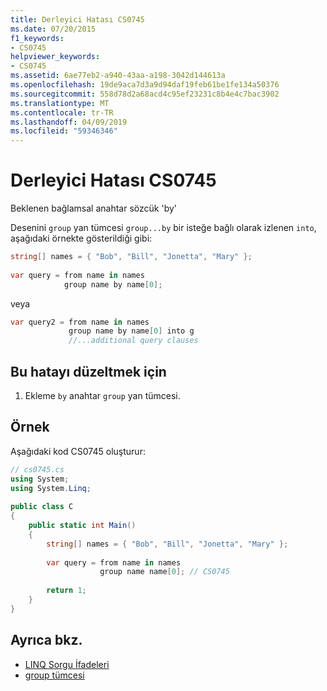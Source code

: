 ```yaml
---
title: Derleyici Hatası CS0745
ms.date: 07/20/2015
f1_keywords:
- CS0745
helpviewer_keywords:
- CS0745
ms.assetid: 6ae77eb2-a940-43aa-a198-3042d144613a
ms.openlocfilehash: 19de9aca7d3a9d94daf19feb61be1fe134a50376
ms.sourcegitcommit: 558d78d2a68acd4c95ef23231c8b4e4c7bac3902
ms.translationtype: MT
ms.contentlocale: tr-TR
ms.lasthandoff: 04/09/2019
ms.locfileid: "59346346"
---
```

# <a name="compiler-error-cs0745"></a>Derleyici Hatası CS0745
Beklenen bağlamsal anahtar sözcük 'by'  
  
 Desenini `group` yan tümcesi `group...by` bir isteğe bağlı olarak izlenen `into`, aşağıdaki örnekte gösterildiği gibi:  
  
```csharp  
string[] names = { "Bob", "Bill", "Jonetta", "Mary" };  
  
var query = from name in names  
            group name by name[0];  
```  
  
 veya  
  
```csharp  
var query2 = from name in names  
             group name by name[0] into g  
             //...additional query clauses  
```  
  
## <a name="to-correct-this-error"></a>Bu hatayı düzeltmek için  
  
1. Ekleme `by` anahtar `group` yan tümcesi.  
  
## <a name="example"></a>Örnek  
 Aşağıdaki kod CS0745 oluşturur:  
  
```csharp  
// cs0745.cs  
using System;  
using System.Linq;  
  
public class C  
{  
    public static int Main()  
    {  
        string[] names = { "Bob", "Bill", "Jonetta", "Mary" };  
  
        var query = from name in names  
                    group name name[0]; // CS0745  
  
        return 1;  
    }  
}  
```  
  
## <a name="see-also"></a>Ayrıca bkz.

- [LINQ Sorgu İfadeleri](../../csharp/programming-guide/linq-query-expressions/index.md)
- [group tümcesi](../../csharp/language-reference/keywords/group-clause.md)
